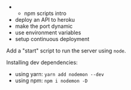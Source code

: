 - * npm scripts intro
- deploy an API to heroku
- make the port dynamic
- use environment variables
- setup continuous deployment

Add a "start" script to run the server using `node`.

Installing dev dependencies: 
- using yarn: `yarn add nodemon --dev`
- using npm: `npm i nodemon -D`
